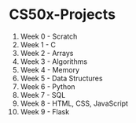 # CS50x-Projects
1) Week 0 - Scratch
2) Week 1 - C
3) Week 2 - Arrays
4) Week 3 - Algorithms
5) Week 4 - Memory
6) Week 5 - Data Structures
7) Week 6 - Python
8) Week 7 - SQL
9) Week 8 - HTML, CSS, JavaScript
10) Week 9 - Flask
